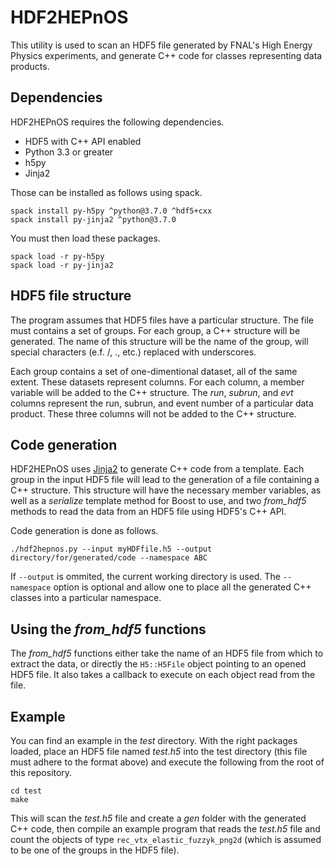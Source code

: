 HDF2HEPnOS
==========

This utility is used to scan an HDF5 file generated by FNAL's High Energy Physics experiments,
and generate C++ code for classes representing data products.

## Dependencies

HDF2HEPnOS requires the following dependencies.
* HDF5 with C++ API enabled
* Python 3.3 or greater
* h5py
* Jinja2

Those can be installed as follows using spack.
```
spack install py-h5py ^python@3.7.0 ^hdf5+cxx
spack install py-jinja2 ^python@3.7.0
```

You must then load these packages.

```
spack load -r py-h5py
spack load -r py-jinja2
```

## HDF5 file structure

The program assumes that HDF5 files have a particular structure.
The file must contains a set of groups. For each group, a C++ structure will be generated.
The name of this structure will be the name of the group, will special characters (e.f. /, ., etc.)
replaced with underscores.

Each group contains a set of one-dimentional dataset, all of the same extent. These
datasets represent columns. For each column, a member variable will be added to the C++ structure.
The _run_, _subrun_, and _evt_ columns represent the run, subrun, and event number of a
particular data product. These three columns will not be added to the C++ structure.

## Code generation

HDF2HEPnOS uses [Jinja2](http://jinja.pocoo.org/docs/2.10/) to generate C++ code from a template.
Each group in the input HDF5 file will lead to the generation of a file containing a C++ structure.
This structure will have the necessary member variables, as well as a _serialize_ template
method for Boost to use, and two _from_hdf5_ methods to read the data from an HDF5 file using
HDF5's C++ API.

Code generation is done as follows.

```
./hdf2hepnos.py --input myHDFfile.h5 --output directory/for/generated/code --namespace ABC
```

If `--output` is ommited, the current working directory is used.
The `--namespace` option is optional and allow one to place all the generated C++ classes
into a particular namespace.

## Using the _from_hdf5_ functions

The _from_hdf5_ functions either take the name of an HDF5 file from which to extract
the data, or directly the `H5::H5File` object pointing to an opened HDF5 file.
It also takes a callback to execute on each object read from the file.

## Example

You can find an example in the _test_ directory. With the right packages loaded, place an HDF5
file named _test.h5_ into the test directory (this file must adhere to the format above)
and execute the following from the root of this repository.

```
cd test
make
```
This will scan the _test.h5_ file and create a _gen_ folder with the generated C++ code, then compile
an example program that reads the _test.h5_ file and count the objects of type `rec_vtx_elastic_fuzzyk_png2d`
(which is assumed to be one of the groups in the HDF5 file).
